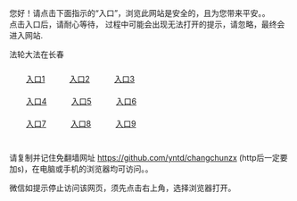 您好！请点击下面指示的“入口”，浏览此网站是安全的，且为您带来平安。。 <br/>
点击入口后，请耐心等待， 过程中可能会出现无法打开的提示，请忽略，最终会进入网站. </br>

法轮大法在长春<br/>
<div style="padding:10px"><a style="margin:20px" target="_blank" href="https://d2xwrhx9hkq82t.cloudfront.net/2Qpsp?cwqzxzg" id="ccLink1" rel="nofollow">入口1</a> <a target="_blank" style="margin:20px" href="https://d3ckepqbjfnmw7.cloudfront.net/2Qpsp?kciorepa" id="ccLink2" rel="nofollow">入口2</a> <a style="margin:20px" target="_blank" href="https://db8n9nc0td93x.cloudfront.net/2Qpsp?xtmxj" id="ccLink3" rel="nofollow">入口3</a></div>

<div style="padding:10px" ><a style="margin:20px" target="_blank" href="https://d2xwrhx9hkq82t.cloudfront.net/2Qpsp?cwqzxzg" id="ccLink4" rel="nofollow">入口4</a> <a style="margin:20px" href="https://d3ckepqbjfnmw7.cloudfront.net/2Qpsp?kciorepa" target="_blank" id="ccLink5" rel="nofollow">入口5</a> <a style="margin:20px" href="https://db8n9nc0td93x.cloudfront.net/2Qpsp?xtmxj" target="_blank" id="ccLink6" rel="nofollow">入口6</a></div>

<div style="padding:10px"><a style="margin:20px" target="_blank" href="https://d2xwrhx9hkq82t.cloudfront.net/2Qpsp?cwqzxzg" id="ccLink7" rel="nofollow">入口7</a> <a style="margin:20px" href="https://d3ckepqbjfnmw7.cloudfront.net/2Qpsp?kciorepa" target="_blank" id="ccLink8" rel="nofollow">入口8</a> <a style="margin:20px" target="_blank" href="https://db8n9nc0td93x.cloudfront.net/2Qpsp?xtmxj" id="ccLink9" rel="nofollow">入口9</a></div>

<br/>



请复制并记住免翻墙网址 https://github.com/yntd/changchunzx (http后一定要加s)，在电脑或手机的浏览器均可访问。。<br/>

微信如提示停止访问该网页，须先点击右上角，选择浏览器打开。
